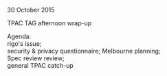 30 October 2015

TPAC TAG afternoon wrap-up

Agenda:  
rigo's issue;  
security & privacy questionnaire; Melbourne planning;  
Spec review review;  
general TPAC catch-up  
